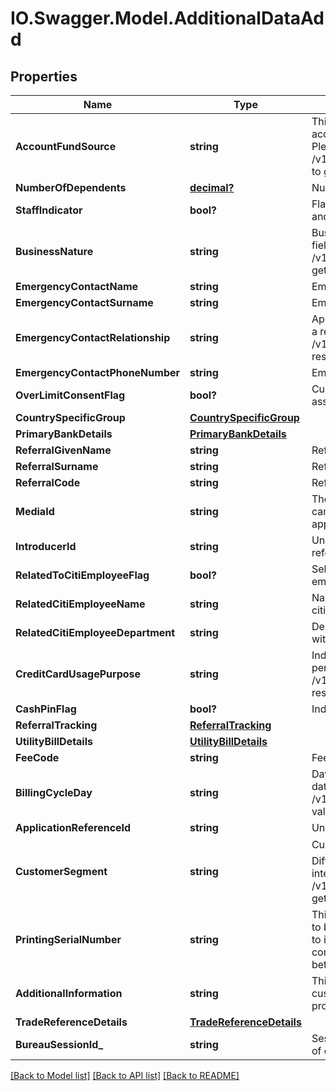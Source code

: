 # IO.Swagger.Model.AdditionalDataAdd
## Properties

Name | Type | Description | Notes
------------ | ------------- | ------------- | -------------
**AccountFundSource** | **string** | This field is to indicates the primary source from which this account will be funded. This is a reference data field. Please use /v1/utilities/referenceData/{accountFundSource} resource to get valid value of this field with description. | [optional] 
**NumberOfDependents** | [**decimal?**](BigDecimal.md) | Number of dependents | [optional] 
**StaffIndicator** | **bool?** | Flag to indicates if applicant is a Citi Staff. Valid values: true and false | [optional] 
**BusinessNature** | **string** | Business nature of the applicant This is a reference data field. Please use /v1/utilities/referenceData/{businessNature} resource to get valid value of this field with description. | [optional] 
**EmergencyContactName** | **string** | Emergency contact given name | [optional] 
**EmergencyContactSurname** | **string** | Emergency contact surname | [optional] 
**EmergencyContactRelationship** | **string** | Applicant&#x27;s relationship with the emergency contact.This is a reference data. Please use /v1/utilities/referenceData/{emergencyContactRelationship} resource to get valid value of this field | [optional] 
**EmergencyContactPhoneNumber** | **string** | Emergency contact Number. | [optional] 
**OverLimitConsentFlag** | **bool?** | Customer consent on spending more than the limit assigned to him. Valid values: true and false | [optional] 
**CountrySpecificGroup** | [**CountrySpecificGroup**](CountrySpecificGroup.md) |  | [optional] 
**PrimaryBankDetails** | [**PrimaryBankDetails**](PrimaryBankDetails.md) |  | [optional] 
**ReferralGivenName** | **string** | Referral First Name. | [optional] 
**ReferralSurname** | **string** | Referral Surname/Last Name. | [optional] 
**ReferralCode** | **string** | Referral Code used for the customer | [optional] 
**MediaId** | **string** | The media ID will be used to determine which offer / campaign banner was clicked when the customer made his application  | [optional] 
**IntroducerId** | **string** | Unique identifier associated with the introducer who had referred the applicant. | [optional] 
**RelatedToCitiEmployeeFlag** | **bool?** | Self declaration if applicant has any relation with citi bank employee. Valid values: true and false | [optional] 
**RelatedCitiEmployeeName** | **string** | Name of the citi employee if applicant has any relation with citi bank employee. | [optional] 
**RelatedCitiEmployeeDepartment** | **string** | Department of citi employee if applicant has any relation with citi bank employee. | [optional] 
**CreditCardUsagePurpose** | **string** | Indicates applicants usage of credit card whether it is for personal or business.Please use /v1/utilities/referenceData/{creditCardUsagePurpose} resource to get valid value of this field with description. | [optional] 
**CashPinFlag** | **bool?** | Indicates whether the customer wants a separate cash PIN. | [optional] 
**ReferralTracking** | [**ReferralTracking**](ReferralTracking.md) |  | [optional] 
**UtilityBillDetails** | [**UtilityBillDetails**](UtilityBillDetails.md) |  | [optional] 
**FeeCode** | **string** | Fee code that applied to the requested product | [optional] 
**BillingCycleDay** | **string** | Day of each month for the bill payment. This is a reference data field. Please use /v1/utilities/referenceData/{billingCycleDay} resource to get valid value of this field with description. | [optional] 
**ApplicationReferenceId** | **string** | Unique reference ID associated with the application | [optional] 
**CustomerSegment** | **string** | Customer segment decides each applicants interest rate  Different customer target will be subjected to different interest rate..This is a reference data field. Please use /v1/utilities/referenceData/{customerSegment} resource to get valid value of this field with description.  | [optional] 
**PrintingSerialNumber** | **string** | This field refers to the unique number for each application to be identified by COLA and printed in PDF form.It enables to identify the customer in case the customer could not complete filling his/her details and was dropped-off in between | [optional] 
**AdditionalInformation** | **string** | This field refers to the additional comments given by the customer which is to be noted-down during the application process. | [optional] 
**TradeReferenceDetails** | [**TradeReferenceDetails**](TradeReferenceDetails.md) |  | [optional] 
**BureauSessionId_** | **string** | Session ID that is generated from the session / interaction of channel with bureau. | [optional] 

[[Back to Model list]](../README.md#documentation-for-models) [[Back to API list]](../README.md#documentation-for-api-endpoints) [[Back to README]](../README.md)

